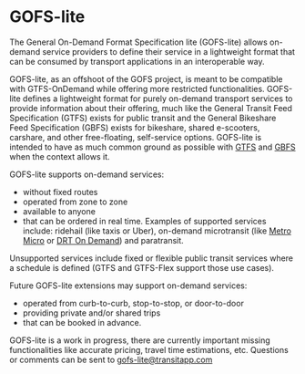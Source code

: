 # GOFS-lite

The General On-Demand Format Specification lite (GOFS-lite) allows on-demand service providers to define their service in a lightweight format that can be consumed by transport applications in an interoperable way.

GOFS-lite, as an offshoot of the GOFS project, is meant to be compatible with GTFS-OnDemand while offering more restricted functionalities. GOFS-lite defines a lightweight format for purely on-demand transport services to provide information about their offering, much like the General Transit Feed Specification (GTFS) exists for public transit and the General Bikeshare Feed Specification (GBFS) exists for bikeshare, shared e-scooters, carshare, and other free-floating, self-service options.  GOFS-lite is intended to have as much common ground as possible with [GTFS](https://github.com/google/transit/) and [GBFS](https://github.com/NABSA/gbfs) when the context allows it. 

GOFS-lite supports on-demand services:
- without fixed routes
- operated from zone to zone
- available to anyone 
- that can be ordered in real time.
Examples of supported services include: ridehail (like taxis or Uber), on-demand microtransit (like [Metro Micro](https://micro.metro.net) or [DRT On Demand](https://www.durhamregiontransit.com/en/travelling-with-us/planning-your-travel.aspx#On%20Demand)) and paratransit. 

Unsupported services include fixed or flexible public transit services where a schedule is defined (GTFS and GTFS-Flex support those use cases).

Future GOFS-lite extensions may support on-demand services:
- operated from curb-to-curb, stop-to-stop, or door-to-door
- providing private and/or shared trips
- that can be booked in advance.

GOFS-lite is a work in progress, there are currently important missing functionalities like accurate pricing, travel time estimations, etc. Questions or comments can be sent to gofs-lite@transitapp.com
